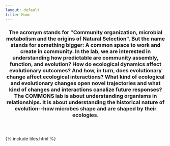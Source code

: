 ```yaml
---
layout: default
title: Home
---
```


<header>
<h3>The acronym stands for "Community organization, microbial metabolism and the origins of Natural Selection". But the name stands for something bigger: A common space to work and create in community. In the lab, we are interested in understanding how predictable are community assembly, function, and evolution? How do ecological dynamics affect evolutionary outcomes? And how, in turn, does evolutionary change affect ecological interactions? What kind of ecological and evolutionary changes open novel trajectories and what kind of changes and interactions canalize future responses? The COMMONS lab is about understanding organisms in relationships. It is about understanding the historical nature of evolution--how microbes shape and are shaped by their ecologies.</h3>
</header>

{% include tiles.html %}

